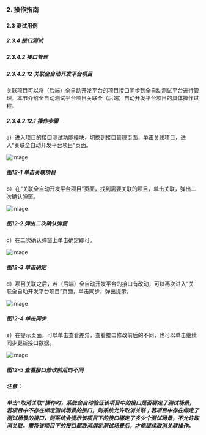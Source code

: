 ### 2. 操作指南

#### 2.3 测试用例

##### 2.3.4 接口测试

##### 2.3.4.2 接口管理

##### 2.3.4.2.12 关联全自动开发平台项目

关联项目可以将（后端）全自动开发平台的项目接口同步到全自动测试平台进行管理，本节介绍全自动测试平台项目关联全（后端）自动开发平台项目的具体操作过程。

##### 2.3.4.2.12.1 操作步骤

a）进入项目的接口测试功能模块，切换到接口管理页面，单击关联项目，进入“关联全自动开发平台项目”页面。

![image](https://user-images.githubusercontent.com/79617492/188818098-0926cc98-cd6e-4344-963e-f43073b7349a.png)

##### 图12-1 单击关联项目

b）在“关联全自动开发平台项目”页面，找到需要关联的项目，单击关联，弹出二次确认弹窗。

![image](https://user-images.githubusercontent.com/79617492/188818130-2edda101-2074-43d0-a42d-afc6966bbc82.png)

##### 图12-2 弹出二次确认弹窗

c）在二次确认弹窗上单击确定即可。

![image](https://user-images.githubusercontent.com/79617492/188818153-a82dc065-5653-4963-967b-08c5d751926a.png)

##### 图12-3 单击确定

d）项目关联之后，若（后端）全自动开发平台的接口有改动，可以再次进入“关联全自动开发平台项目”页面，单击同步，弹出提示。

![image](https://user-images.githubusercontent.com/79617492/188818182-77c2ed19-f010-4e75-a0cf-fd95fcdc6120.png)

##### 图12-4 单击同步

e）在提示页面，可以单击查看差异，查看接口修改前后的不同，也可以单击继续同步更新接口数据。

![image](https://user-images.githubusercontent.com/79617492/188818207-0b10ab8b-ec43-4155-b466-236953563b87.png)

##### 图12-5 查看接口修改前后的不同

##### 注意：

##### 单击“取消关联”操作时，系统会自动验证该项目中的接口是否绑定了测试场景，若项目中不存在绑定测试场景的接口，则系统允许取消关联；若项目中存在绑定了测试场景的接口，则系统会提示该项目下的接口绑定了多少个测试场景，不允许取消关联。需将该项目下的接口都取消绑定测试场景后，才能继续取消关联操作。
